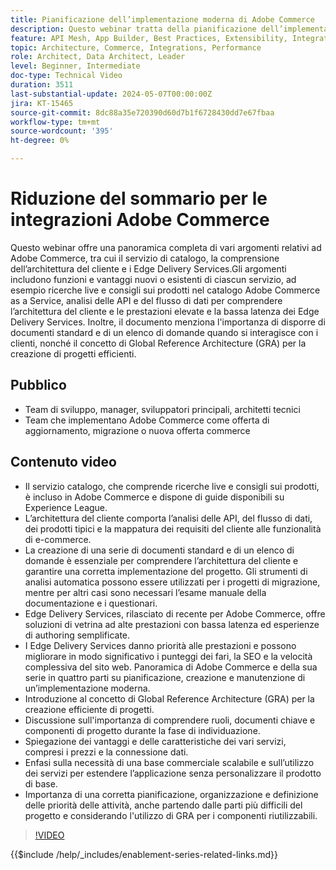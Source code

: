```yaml
---
title: Pianificazione dell’implementazione moderna di Adobe Commerce
description: Questo webinar tratta della pianificazione dell’implementazione di un moderno sistema di e-commerce, in particolare Adobe Commerce, e include discussioni su fase di individuazione, servizi, architettura di riferimento globale, pratiche di sviluppo front-end e best practice.
feature: API Mesh, App Builder, Best Practices, Extensibility, Integration
topic: Architecture, Commerce, Integrations, Performance
role: Architect, Data Architect, Leader
level: Beginner, Intermediate
doc-type: Technical Video
duration: 3511
last-substantial-update: 2024-05-07T00:00:00Z
jira: KT-15465
source-git-commit: 8dc88a35e720390d60d7b1f6728430dd7e67fbaa
workflow-type: tm+mt
source-wordcount: '395'
ht-degree: 0%

---
```


# Riduzione del sommario per le integrazioni Adobe Commerce

Questo webinar offre una panoramica completa di vari argomenti relativi ad Adobe Commerce, tra cui il servizio di catalogo, la comprensione dell’architettura del cliente e i Edge Delivery Services. &#x200B;Gli argomenti includono funzioni e vantaggi nuovi o esistenti di ciascun servizio, ad esempio ricerche live e consigli sui prodotti nel catalogo Adobe Commerce as a Service, analisi delle API e del flusso di dati per comprendere l’architettura del cliente e le prestazioni elevate e la bassa latenza dei Edge Delivery Services. Inoltre, il documento menziona l&#39;importanza di disporre di documenti standard e di un elenco di domande quando si interagisce con i clienti, nonché il concetto di Global Reference Architecture (GRA) per la creazione di progetti efficienti.

## Pubblico

* Team di sviluppo, manager, sviluppatori principali, architetti tecnici
* Team che implementano Adobe Commerce come offerta di aggiornamento, migrazione o nuova offerta commerce

## Contenuto video

* Il servizio catalogo, che comprende ricerche live e consigli sui prodotti, è incluso in Adobe Commerce e dispone di guide disponibili su Experience League.
* L’architettura del cliente comporta l’analisi delle API, del flusso di dati, dei prodotti tipici e la mappatura dei requisiti del cliente alle funzionalità di e-commerce.
* La creazione di una serie di documenti standard e di un elenco di domande è essenziale per comprendere l’architettura del cliente e garantire una corretta implementazione del progetto.
Gli strumenti di analisi automatica possono essere utilizzati per i progetti di migrazione, mentre per altri casi sono necessari l’esame manuale della documentazione e i questionari.
* Edge Delivery Services, rilasciato di recente per Adobe Commerce, offre soluzioni di vetrina ad alte prestazioni con bassa latenza ed esperienze di authoring semplificate.
* I Edge Delivery Services danno priorità alle prestazioni e possono migliorare in modo significativo i punteggi dei fari, la SEO e la velocità complessiva del sito web.
Panoramica di Adobe Commerce e della sua serie in quattro parti su pianificazione, creazione e manutenzione di un’implementazione moderna.
* Introduzione al concetto di Global Reference Architecture (GRA) per la creazione efficiente di progetti.
* Discussione sull&#39;importanza di comprendere ruoli, documenti chiave e componenti di progetto durante la fase di individuazione.
* Spiegazione dei vantaggi e delle caratteristiche dei vari servizi, compresi i prezzi e la connessione dati.
* Enfasi sulla necessità di una base commerciale scalabile e sull’utilizzo dei servizi per estendere l’applicazione senza personalizzare il prodotto di base.
* Importanza di una corretta pianificazione, organizzazione e definizione delle priorità delle attività, anche partendo dalle parti più difficili del progetto e considerando l&#39;utilizzo di GRA per i componenti riutilizzabili.

>[!VIDEO](https://video.tv.adobe.com/v/3428987?learn=on)

{{$include /help/_includes/enablement-series-related-links.md}}
